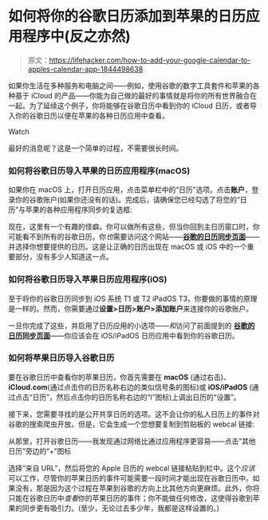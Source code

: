 # 如何将你的谷歌日历添加到苹果的日历应用程序中(反之亦然)

> 原文：<https://lifehacker.com/how-to-add-your-google-calendar-to-apples-calendar-app-1844498638>

如果你生活在多种服务和电脑之间——例如，使用谷歌的数字工具套件和苹果的各种基于 iCloud 的产品——你能为自己做的最好的事情就是将你的所有世界融合在一起。为了延续这个例子，你将能够在谷歌日历中看到你的 iCloud 日历，或者导入你的谷歌日历以便在苹果的各种日历应用中查看。

Watch

最好的消息呢？这是一个简单的过程，不需要很长时间。

### 如何将谷歌日历导入苹果的日历应用程序(macOS)

如果你在 macOS 上，打开日历应用，点击菜单栏中的“日历”选项。点击**账户**，登录你的谷歌账户(如果你还没有的话)。完成后，请确保您已经勾选了将您的“日历”与苹果的各种应用程序同步的复选框:

现在，这里有一个有趣的怪癖。你可以做所有这些，但当你回到主日历窗口时，你可能看不到所有的谷歌日历。你*也*需要访问这个网站——[**谷歌的日历同步页面**](https://calendar.google.com/calendar/syncselect)——并选择你想要提供的日历。这是让正确的日历出现在 macOS 或 iOS 中的一个重要部分，没有多少人知道这一点。

### **如何将谷歌日历导入苹果日历应用程序(iOS)**

至于将你的谷歌日历同步到 iOS 系统 T1 或 T2 iPadOS T3，你要做的事情的原理是一样的。然而，你需要通过**设置>日历>账户>添加账户**来连接你的谷歌账户。

一旦你完成了这些，并启用了日历应用的小选项——*和*访问了前面提到的 [**谷歌的日历同步页面**](https://calendar.google.com/calendar/syncselect)——你应该会在 iOS/iPadOS 日历应用中看到你的谷歌日历。

### **如何将苹果日历导入谷歌日历**

要在谷歌日历中查看你的苹果日历，你首先需要在 **macOS** (通过右击)、**iCloud.com**(通过点击你的日历名称右边的类似信号条的图标)或 **iOS/iPadOS** (通过点击“日历”，然后点击你的日历名称右边的“I”图标)上调出日历的“设置”。

接下来，您需要寻找的是公开共享日历的选项。这不会让你的私人日历上的事件对谷歌的搜索爬虫开放。但是，它会生成一个您想要复制到剪贴板的 webcal 链接:

从那里，打开谷歌日历——我发现通过网络比通过应用程序更容易——点击“其他日历”旁边的“+”图标

选择“来自 URL”，然后将您的 Apple 日历的 webcal 链接粘贴到栏中。这个*应该*可以工作，尽管你的苹果日历的事件可能需要一段时间才能出现在谷歌日历中。如果没有，那是因为这个过程在苹果到谷歌的方向上比其他方向更麻烦。此外，你将只能在谷歌日历中*查看*你的苹果日历的事件；你不能做任何修改，这使得谷歌到苹果的同步更有吸引力。(至少，无论过去多少年，我都是这样设置的。)